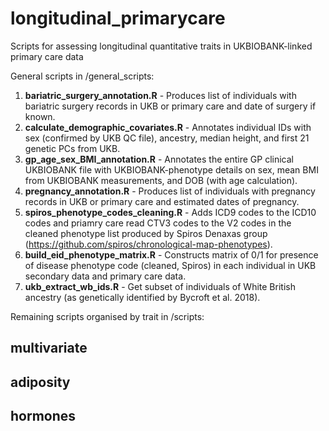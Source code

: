 # longitudinal_primarycare
Scripts for assessing longitudinal quantitative traits in UKBIOBANK-linked primary care data

General scripts in /general_scripts:
1. **bariatric_surgery_annotation.R** - Produces list of individuals with bariatric surgery records in UKB or primary care and date of surgery if known.
2. **calculate_demographic_covariates.R** - Annotates individual IDs with sex (confirmed by UKB QC file), ancestry, median height, and first 21 genetic PCs from UKB. 
3. **gp_age_sex_BMI_annotation.R** - Annotates the entire GP clinical UKBIOBANK file with UKBIOBANK-phenotype details on sex, mean BMI from UKBIOBANK measurements, and DOB (with age calculation).
4. **pregnancy_annotation.R** - Produces list of individuals with pregnancy records in UKB or primary care and estimated dates of pregnancy.
5. **spiros_phenotype_codes_cleaning.R** - Adds ICD9 codes to the ICD10 codes and priamry care read CTV3 codes to the V2 codes in the cleaned phenotype list produced by Spiros Denaxas group (https://github.com/spiros/chronological-map-phenotypes).
6. **build_eid_phenotype_matrix.R** - Constructs matrix of 0/1 for presence of disease phenotype code (cleaned, Spiros) in each individual in UKB secondary data and primary care data.
7. **ukb_extract_wb_ids.R** - Get subset of individuals of White British ancestry (as genetically identified by Bycroft et al. 2018).

Remaining scripts organised by trait in /scripts:

## multivariate
## adiposity
## hormones
